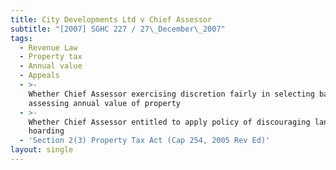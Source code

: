 ```yaml
---
title: City Developments Ltd v Chief Assessor
subtitle: "[2007] SGHC 227 / 27\_December\_2007"
tags:
  - Revenue Law
  - Property tax
  - Annual value
  - Appeals
  - >-
    Whether Chief Assessor exercising discretion fairly in selecting basis for
    assessing annual value of property
  - >-
    Whether Chief Assessor entitled to apply policy of discouraging land
    hoarding
  - 'Section 2(3) Property Tax Act (Cap 254, 2005 Rev Ed)'
layout: single
---
```


